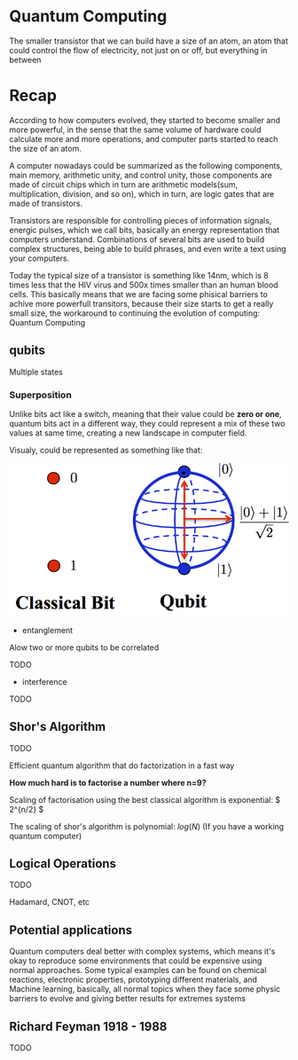 # Quantum Computing

The smaller transistor that we can build have a size of an atom, an atom that could control the flow of electricity, not just on or off, but everything in between

# Recap

According to how computers evolved, they started to become smaller and more powerful, in the sense that the same volume of hardware could calculate more and more operations, and computer parts started to reach the size of an atom.

A computer nowadays could be summarized as the following components, main memory, arithmetic unity, and control unity, those components are made of circuit chips which in turn are arithmetic models(sum, multiplication, division, and so on), which in turn, are logic gates that are made of transistors.

Transistors are responsible for controlling pieces of information signals, energic pulses, which we call bits, basically an energy representation that computers understand. Combinations of several bits are used to build complex structures, being able to build phrases, and even write a text using your computers.

Today the typical size of a transistor is something like 14nm, which is 8 times less that the HIV virus and 500x times smaller than an human blood cells. This basically means that we are facing some phisical barriers to achive more powerfull transitors, because their size starts to get a really small size, the workaround to continuing the evolution of computing: Quantum Computing

## qubits

Multiple states

### Superposition

Unlike bits act like a switch, meaning that their value could be **zero or one**, quantum bits act in a different way, they could represent a mix of these two values at same time, creating a new landscape in computer field.

Visualy, could be represented as something like that:

![qbits](./assets/qbits.png)


- entanglement

Alow two or more qubits to be correlated

TODO

- interference

TODO

## Shor's Algorithm

TODO

Efficient quantum algorithm that do factorization in a fast way

**How much hard is to factorise a number where n=9?**

Scaling of factorisation using the best classical algorithm is exponential: $ 2^{n/2} $

The scaling of shor's algorithm is polynomial: $log(N)$ (If you have a working quantum computer)

## Logical Operations

TODO

Hadamard, CNOT, etc

## Potential applications

Quantum computers deal better with complex systems, which means it's okay to reproduce some environments that could be expensive using normal approaches. Some typical examples can be found on chemical reactions, electronic properties, prototyping different materials, and Machine learning, basically, all normal topics when they face some physic barriers to evolve and giving better results for extremes systems

## Richard Feyman 1918 - 1988
TODO
